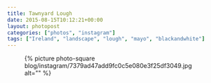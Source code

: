 ```yaml
---
title: Tawnyard Lough
date: 2015-08-15T10:12:21+00:00
layout: photopost
categories: ["photos", "instagram"]
tags: ["Ireland", "landscape", "lough", "mayo", "blackandwhite"]
---
```


<figure class="photo photo--square">
  {% picture photo-square blog/instagram/7379ad47add9fc0c5e080e3f25df3049.jpg alt="" %}
</figure>



